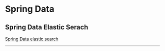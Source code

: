 # Spring Data

## Spring Data Elastic Serach

[Spring Data elastic search](https://github.com/BrajeshKumarchaudhary/Spring_Data/tree/master/spring-data-elasticsearch)

---

